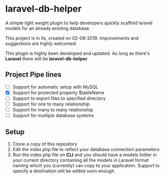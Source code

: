 # laravel-db-helper

A simple light weight plugin to help developers quickly scaffold laravel models for an already existing database.

This project is in its, created on 02-08-2019. Improvements and suggestions are highly welcomed.

This plugin is highly been developed and updated. As long as there's **Laravel** there will be **laravel-db-helper**.

## Project Pipe lines

- [ ] Support for automatic setup with MySQL
- [x] Support for protected property $tableName
- [ ] Support to export files to specified directory
- [ ] Support for one to many relationship
- [ ] Support for many to many relationship
- [ ] Support for multiple database systems

## Setup
1. Clone a copy of this repository
1. Edit the index.php file to reflect your database connection parameters
1. Run the index.php file on **CLI** and you should have a models folder in your current directory containing all the models in Laravel format naming which you (currently) can copy to your application. Support to specify a destination will be added soon enough.
